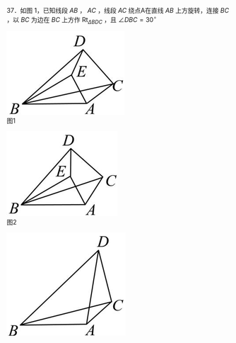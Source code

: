 37．如图 1，已知线段 $A B$ ， $A C$ ，线段 $A C$ 绕点A在直线 $A B$ 上方旋转，连接 $B C$ ，以 $B C$ 为边在 $B C$ 上方作 $\mathrm { R t } _ { \Delta B D C }$ ，且 $\angle D B C = 3 0 ^ { \circ }$

![](<../../qs_image_DB/专题2-4_瓜豆轨最值模型：为什么我们喜欢手拉手（直线与曲线）（解析版）_/8052f5a9c69185f591af3e081a0d263078a296ce6e7df9c6e99ed02d9a190837.jpg>)  
图1

![](<../../qs_image_DB/专题2-4_瓜豆轨最值模型：为什么我们喜欢手拉手（直线与曲线）（解析版）_/cf0b970591f17d6ca6c707d7087bbca6ea7e85e9b6541275463701eb4b4b5569.jpg>)  
图2

![](<../../qs_image_DB/专题2-4_瓜豆轨最值模型：为什么我们喜欢手拉手（直线与曲线）（解析版）_/5687da73150ef4f24b22386376ba5682e9655685cf73459f7a3c10a1a0bc9737.jpg>)  
